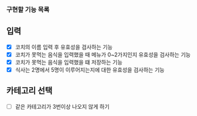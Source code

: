 ### 구현할 기능 목록
## 입력 
- [x] 코치의 이름 입력 후 유효성을 검사하는 기능
- [x] 코치가 못먹는 음식을 입력했을 때 메뉴가 0~2가지인지 유효성을 검사하는 기능
- [x] 코치가 못먹는 음식을 입력했을 떄 저장하는 기능
- [x] 식사는 2명에서 5명이 이루어지는지에 대한 유효성을 검사하는 기능

## 카테고리 선택
- [ ] 같은 카테고리가 3번이상 나오지 않게 하기